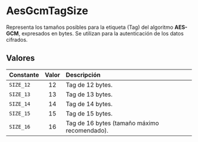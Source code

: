 # AesGcmTagSize

Representa los tamaños posibles para la etiqueta (Tag) del algoritmo **AES-GCM**, expresados en bytes. Se utilizan para la autenticación de los datos cifrados.

## Valores

| Constante | Valor | Descripción                                  |
| :-------- | :---: | :------------------------------------------- |
| `SIZE_12` |   12  | Tag de 12 bytes.                             |
| `SIZE_13` |   13  | Tag de 13 bytes.                             |
| `SIZE_14` |   14  | Tag de 14 bytes.                             |
| `SIZE_15` |   15  | Tag de 15 bytes.                             |
| `SIZE_16` |   16  | Tag de 16 bytes (tamaño máximo recomendado). |